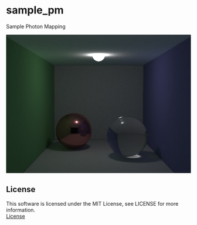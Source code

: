 # sample_pm
Sample Photon Mapping

![Rendering Result](./result.png)  


## License
This software is licensed under the MIT License, see LICENSE for more information.   
[License](./LICENSE "License")  
